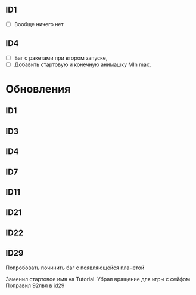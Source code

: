 ## ID1
- [ ] Вообще ничего нет
## ID4
- [ ] Баг с ракетами при втором запуске, 
- [ ] Добавить стартовую и конечную анимашку MIn max,
# Обновления
## ID1

## ID3

## ID4

## ID7

## ID11

## ID21

## ID22

## ID29

Попробовать починить баг с появляющейся планетой


Заменил стартовое имя на Tutorial.
Убрал вращение для игры с сейфом
Поправил 92лвл в id29